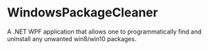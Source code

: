# WindowsPackageCleaner
A .NET WPF application that allows one to programmatically find and uninstall any unwanted win8/win10 packages.
